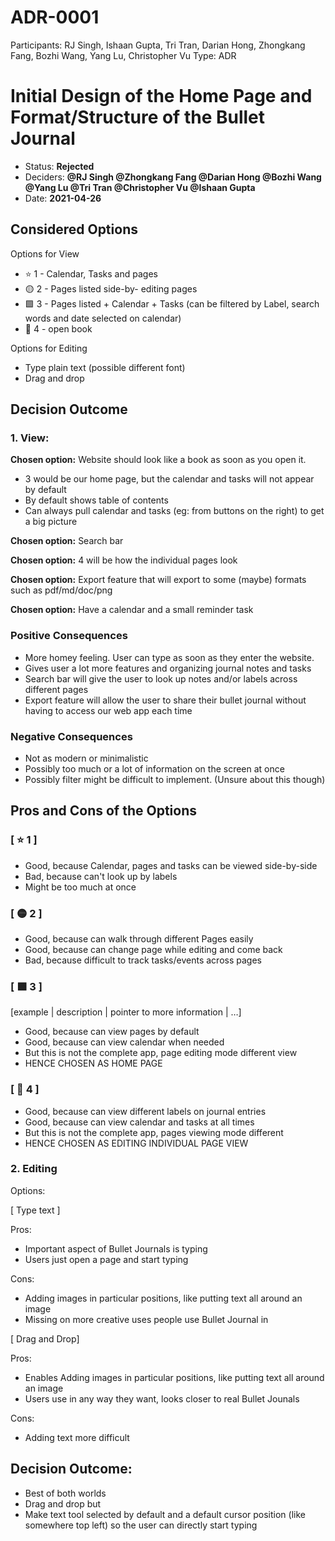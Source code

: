 # ADR-0001

Participants: RJ Singh, Ishaan Gupta, Tri Tran, Darian Hong, Zhongkang Fang, Bozhi Wang, Yang Lu, Christopher Vu
Type: ADR

# Initial Design of the Home Page and Format/Structure of the Bullet Journal

- Status: **Rejected**
- Deciders: **@RJ Singh @Zhongkang Fang @Darian Hong @Bozhi Wang @Yang Lu @Tri Tran @Christopher Vu @Ishaan Gupta**
- Date: **2021-04-26**

## **Considered Options**

Options for View

- ⭐ 1 - Calendar, Tasks and pages
- 🟡 2 - Pages listed side-by- editing pages
- 🟩 3 - Pages listed + Calendar + Tasks (can be filtered by Label, search words and date selected on calendar)
- 🔺 4 - open book

Options for Editing

- Type plain text (possible different font)
- Drag and drop

## **Decision Outcome**

### 1. View:

**Chosen option:** Website should look like a book as soon as you open it.

- 3 would be our home page, but the calendar and tasks will not appear by default
- By default shows table of contents
- Can always pull calendar and tasks (eg: from buttons on the right) to get a big picture

**Chosen option:** Search bar

**Chosen option:** 4 will be how the individual pages look

**Chosen option:** Export feature that will export to some (maybe) formats such as pdf/md/doc/png

**Chosen option:** Have a calendar and a small reminder task

### **Positive Consequences**

- More homey feeling. User can type as soon as they enter the website.
- Gives user a lot more features and organizing journal notes and tasks
- Search bar will give the user to look up notes and/or labels across different pages
- Export feature will allow the user to share their bullet journal without having to access our web app each time

### **Negative Consequences**

- Not as modern or minimalistic
- Possibly too much or a lot of information on the screen at once
- Possibly filter might be difficult to implement. (Unsure about this though)

## **Pros and Cons of the Options**

### **[** ⭐ 1 **]**

- Good, because Calendar, pages and tasks can be viewed side-by-side
- Bad, because can't look up by labels
- Might be too much at once

### **[** 🟡 2 **]**

- Good, because can walk through different Pages easily
- Good, because can change page while editing and come back
- Bad, because difficult to track tasks/events across pages

### **[** 🟩 3 **]**

[example | description | pointer to more information | …]

- Good, because can view pages by default
- Good, because can view calendar when needed
- But this is not the complete app, page editing mode different view
- HENCE CHOSEN AS HOME PAGE

### **[** 🔺 4 **]**

- Good, because can view different labels on journal entries
- Good, because can view calendar and tasks at all times
- But this is not the complete app, pages viewing mode different
- HENCE CHOSEN AS EDITING INDIVIDUAL PAGE VIEW

### 2. Editing

Options:

[ Type text ]

Pros:

- Important aspect of Bullet Journals is typing
- Users just open a page and start typing

Cons:

- Adding images in particular positions, like putting text all around an image
- Missing on more creative uses people use Bullet Journal in

[ Drag and Drop]

Pros:

- Enables Adding images in particular positions, like putting text all around an image
- Users use in any way they want, looks closer to real Bullet Jounals

Cons:

- Adding text more difficult

## Decision Outcome:

- Best of both worlds
- Drag and drop but
- Make text tool selected by default and a default cursor position (like somewhere top left) so the user can directly start typing
